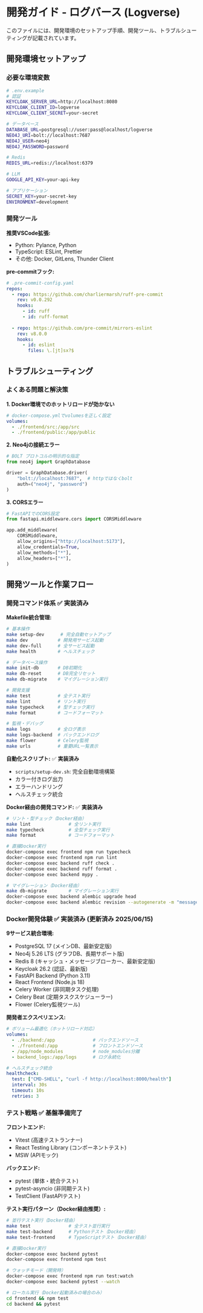 # 開発ガイド - ログバース (Logverse)

このファイルには、開発環境のセットアップ手順、開発ツール、トラブルシューティングが記載されています。

## 開発環境セットアップ

### 必要な環境変数

```bash
# .env.example
# 認証
KEYCLOAK_SERVER_URL=http://localhost:8080
KEYCLOAK_CLIENT_ID=logverse
KEYCLOAK_CLIENT_SECRET=your-secret

# データベース
DATABASE_URL=postgresql://user:pass@localhost/logverse
NEO4J_URI=bolt://localhost:7687
NEO4J_USER=neo4j
NEO4J_PASSWORD=password

# Redis
REDIS_URL=redis://localhost:6379

# LLM
GOOGLE_API_KEY=your-api-key

# アプリケーション
SECRET_KEY=your-secret-key
ENVIRONMENT=development
```

### 開発ツール

**推奨VSCode拡張:**
- Python: Pylance, Python
- TypeScript: ESLint, Prettier
- その他: Docker, GitLens, Thunder Client

**pre-commitフック:**
```yaml
# .pre-commit-config.yaml
repos:
  - repo: https://github.com/charliermarsh/ruff-pre-commit
    rev: v0.0.292
    hooks:
      - id: ruff
      - id: ruff-format
  
  - repo: https://github.com/pre-commit/mirrors-eslint
    rev: v8.0.0
    hooks:
      - id: eslint
        files: \.[jt]sx?$
```

## トラブルシューティング

### よくある問題と解決策

**1. Docker環境でのホットリロードが効かない**
```yaml
# docker-compose.ymlでvolumesを正しく設定
volumes:
  - ./frontend/src:/app/src
  - ./frontend/public:/app/public
```

**2. Neo4jの接続エラー**
```python
# BOLT プロトコルの明示的な指定
from neo4j import GraphDatabase

driver = GraphDatabase.driver(
    "bolt://localhost:7687",  # httpではなくbolt
    auth=("neo4j", "password")
)
```

**3. CORSエラー**
```python
# FastAPIでのCORS設定
from fastapi.middleware.cors import CORSMiddleware

app.add_middleware(
    CORSMiddleware,
    allow_origins=["http://localhost:5173"],
    allow_credentials=True,
    allow_methods=["*"],
    allow_headers=["*"],
)
```

## 開発ツールと作業フロー

### 開発コマンド体系 ✅ **実装済み**

**Makefile統合管理:**
```bash
# 基本操作
make setup-dev      # 完全自動セットアップ
make dev           # 開発用サービス起動
make dev-full      # 全サービス起動
make health        # ヘルスチェック

# データベース操作  
make init-db       # DB初期化
make db-reset      # DB完全リセット
make db-migrate    # マイグレーション実行

# 開発支援
make test          # 全テスト実行
make lint          # リント実行
make typecheck     # 型チェック実行
make format        # コードフォーマット

# 監視・デバッグ
make logs          # 全ログ表示
make logs-backend  # バックエンドログ
make flower        # Celery監視
make urls          # 重要URL一覧表示
```

**自動化スクリプト:** ✅ **実装済み**
- `scripts/setup-dev.sh`: 完全自動環境構築
- カラー付きログ出力
- エラーハンドリング
- ヘルスチェック統合

**Docker経由の開発コマンド:** ✅ **実装済み**
```bash
# リント・型チェック（Docker経由）
make lint              # 全リント実行
make typecheck         # 全型チェック実行
make format            # コードフォーマット

# 直接Docker実行
docker-compose exec frontend npm run typecheck
docker-compose exec frontend npm run lint
docker-compose exec backend ruff check .
docker-compose exec backend ruff format .
docker-compose exec backend mypy .

# マイグレーション（Docker経由）
make db-migrate        # マイグレーション実行
docker-compose exec backend alembic upgrade head
docker-compose exec backend alembic revision --autogenerate -m "message"
```

### Docker開発体験 ✅ **実装済み (更新済み 2025/06/15)**

**9サービス統合環境:**
- PostgreSQL 17 (メインDB、最新安定版)
- Neo4j 5.26 LTS (グラフDB、長期サポート版)  
- Redis 8 (キャッシュ・メッセージブローカー、最新安定版)
- Keycloak 26.2 (認証、最新版)
- FastAPI Backend (Python 3.11)
- React Frontend (Node.js 18)
- Celery Worker (非同期タスク処理)
- Celery Beat (定期タスクスケジューラー)
- Flower (Celery監視ツール)

**開発者エクスペリエンス:**
```yaml
# ボリューム最適化（ホットリロード対応）
volumes:
  - ./backend:/app              # バックエンドソース
  - ./frontend:/app             # フロントエンドソース  
  - /app/node_modules           # node_modules分離
  - backend_logs:/app/logs      # ログ永続化

# ヘルスチェック統合
healthcheck:
  test: ["CMD-SHELL", "curl -f http://localhost:8000/health"]
  interval: 30s
  timeout: 10s
  retries: 3
```

### テスト戦略 ✅ **基盤準備完了**

**フロントエンド:**
- Vitest (高速テストランナー)
- React Testing Library (コンポーネントテスト)
- MSW (APIモック)

**バックエンド:**
- pytest (単体・統合テスト)
- pytest-asyncio (非同期テスト)
- TestClient (FastAPIテスト)

**テスト実行パターン（Docker経由推奨）:**
```bash
# 並行テスト実行（Docker経由）
make test              # 全テスト並行実行
make test-backend      # Pythonテスト（Docker経由）
make test-frontend     # TypeScriptテスト（Docker経由）

# 直接Docker実行
docker-compose exec backend pytest
docker-compose exec frontend npm test

# ウォッチモード（開発時）
docker-compose exec frontend npm run test:watch
docker-compose exec backend pytest --watch

# ローカル実行（Docker起動済みの場合のみ）
cd frontend && npm test
cd backend && pytest
```